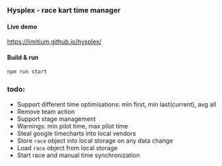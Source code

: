 ### Hysplex - race kart time manager 
#### Live demo
https://limitium.github.io/hysplex/
#### Build & run 
```bash
npm run start
```
### todo:
 - Support different time optimisations: min first, min last(current), avg all 
 - Remove team action
 - Support stage management
 - Warnings: min pilot time, max pilot time
 - Steal google timecharts into local vendors
 - Store `race` object into local storage on any data change
 - Load `race` object from local storage
 - Start race and manual time synchronization
